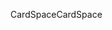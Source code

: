 <span data-ttu-id="6221c-101">CardSpace</span><span class="sxs-lookup"><span data-stu-id="6221c-101">CardSpace</span></span>